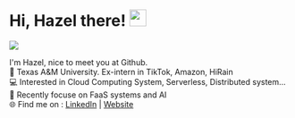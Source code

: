 # Hi, Hazel there! <img width='30px' height='30px'  src="https://evlic.github.io/dist/github-profile/wave.gif">
![](https://komarev.com/ghpvc/?username=muchengl) <br>

I'm Hazel, nice to meet you at Github. </br>
🏫 Texas A&M University. Ex-intern in TikTok, Amazon, HiRain</br>
💻 Interested in Cloud Computing System, Serverless, Distributed system...</br>
💼 Recently focuse on FaaS systems and AI</br>
🌐 Find me on : [LinkedIn](https://www.linkedin.com/in/hzliu/) | [Website](https://muchengl.github.io)


